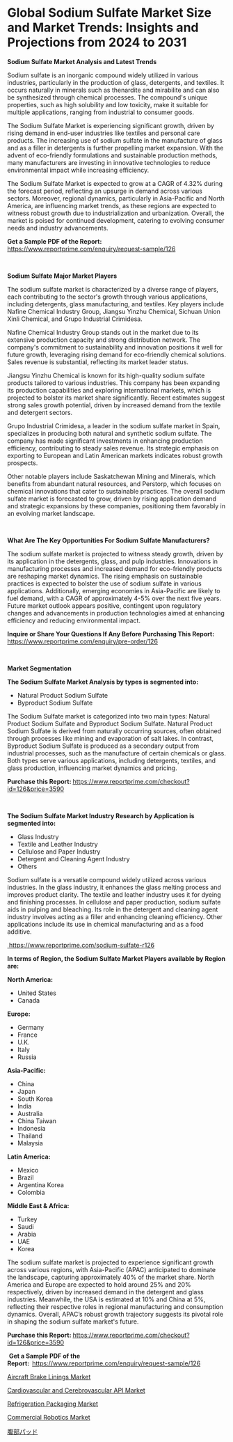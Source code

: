 <p><h1>Global Sodium Sulfate Market Size and Market Trends: Insights and Projections from 2024 to 2031</h1></p><p><strong>Sodium Sulfate Market Analysis and Latest Trends</strong></p>
<p><p>Sodium sulfate is an inorganic compound widely utilized in various industries, particularly in the production of glass, detergents, and textiles. It occurs naturally in minerals such as thenardite and mirabilite and can also be synthesized through chemical processes. The compound's unique properties, such as high solubility and low toxicity, make it suitable for multiple applications, ranging from industrial to consumer goods.</p><p>The Sodium Sulfate Market is experiencing significant growth, driven by rising demand in end-user industries like textiles and personal care products. The increasing use of sodium sulfate in the manufacture of glass and as a filler in detergents is further propelling market expansion. With the advent of eco-friendly formulations and sustainable production methods, many manufacturers are investing in innovative technologies to reduce environmental impact while increasing efficiency.</p><p>The Sodium Sulfate Market is expected to grow at a CAGR of 4.32% during the forecast period, reflecting an upsurge in demand across various sectors. Moreover, regional dynamics, particularly in Asia-Pacific and North America, are influencing market trends, as these regions are expected to witness robust growth due to industrialization and urbanization. Overall, the market is poised for continued development, catering to evolving consumer needs and industry advancements.</p></p>
<p><strong>Get a Sample PDF of the Report:&nbsp;</strong> <a href="https://www.reportprime.com/enquiry/request-sample/126">https://www.reportprime.com/enquiry/request-sample/126</a></p>
<p>&nbsp;</p>
<p><strong>Sodium Sulfate Major Market Players</strong></p>
<p><p>The sodium sulfate market is characterized by a diverse range of players, each contributing to the sector's growth through various applications, including detergents, glass manufacturing, and textiles. Key players include Nafine Chemical Industry Group, Jiangsu Yinzhu Chemical, Sichuan Union Xinli Chemical, and Grupo Industrial Crimidesa.</p><p>Nafine Chemical Industry Group stands out in the market due to its extensive production capacity and strong distribution network. The company's commitment to sustainability and innovation positions it well for future growth, leveraging rising demand for eco-friendly chemical solutions. Sales revenue is substantial, reflecting its market leader status.</p><p>Jiangsu Yinzhu Chemical is known for its high-quality sodium sulfate products tailored to various industries. This company has been expanding its production capabilities and exploring international markets, which is projected to bolster its market share significantly. Recent estimates suggest strong sales growth potential, driven by increased demand from the textile and detergent sectors.</p><p>Grupo Industrial Crimidesa, a leader in the sodium sulfate market in Spain, specializes in producing both natural and synthetic sodium sulfate. The company has made significant investments in enhancing production efficiency, contributing to steady sales revenue. Its strategic emphasis on exporting to European and Latin American markets indicates robust growth prospects.</p><p>Other notable players include Saskatchewan Mining and Minerals, which benefits from abundant natural resources, and Perstorp, which focuses on chemical innovations that cater to sustainable practices. The overall sodium sulfate market is forecasted to grow, driven by rising application demand and strategic expansions by these companies, positioning them favorably in an evolving market landscape.</p></p>
<p>&nbsp;</p>
<p><strong>What Are The Key Opportunities For Sodium Sulfate Manufacturers?</strong></p>
<p><p>The sodium sulfate market is projected to witness steady growth, driven by its application in the detergents, glass, and pulp industries. Innovations in manufacturing processes and increased demand for eco-friendly products are reshaping market dynamics. The rising emphasis on sustainable practices is expected to bolster the use of sodium sulfate in various applications. Additionally, emerging economies in Asia-Pacific are likely to fuel demand, with a CAGR of approximately 4-5% over the next five years. Future market outlook appears positive, contingent upon regulatory changes and advancements in production technologies aimed at enhancing efficiency and reducing environmental impact.</p></p>
<p><strong>Inquire or Share Your Questions If Any Before Purchasing This Report:</strong> <a href="https://www.reportprime.com/enquiry/pre-order/126">https://www.reportprime.com/enquiry/pre-order/126</a></p>
<p>&nbsp;</p>
<p><strong>Market Segmentation</strong></p>
<p><strong>The Sodium Sulfate Market Analysis by types is segmented into:</strong></p>
<p><ul><li>Natural Product Sodium Sulfate</li><li>Byproduct Sodium Sulfate</li></ul></p>
<p><p>The Sodium Sulfate market is categorized into two main types: Natural Product Sodium Sulfate and Byproduct Sodium Sulfate. Natural Product Sodium Sulfate is derived from naturally occurring sources, often obtained through processes like mining and evaporation of salt lakes. In contrast, Byproduct Sodium Sulfate is produced as a secondary output from industrial processes, such as the manufacture of certain chemicals or glass. Both types serve various applications, including detergents, textiles, and glass production, influencing market dynamics and pricing.</p></p>
<p><strong>Purchase this Report:&nbsp;</strong><a href="https://www.reportprime.com/checkout?id=126&price=3590">https://www.reportprime.com/checkout?id=126&price=3590</a></p>
<p>&nbsp;</p>
<p><strong>The Sodium Sulfate Market Industry Research by Application is segmented into:</strong></p>
<p><ul><li>Glass Industry</li><li>Textile and Leather Industry</li><li>Cellulose and Paper Industry</li><li>Detergent and Cleaning Agent Industry</li><li>Others</li></ul></p>
<p><p>Sodium sulfate is a versatile compound widely utilized across various industries. In the glass industry, it enhances the glass melting process and improves product clarity. The textile and leather industry uses it for dyeing and finishing processes. In cellulose and paper production, sodium sulfate aids in pulping and bleaching. Its role in the detergent and cleaning agent industry involves acting as a filler and enhancing cleaning efficiency. Other applications include its use in chemical manufacturing and as a food additive.</p></p>
<p><a href="https://www.reportprime.com/sodium-sulfate-r126">&nbsp;https://www.reportprime.com/sodium-sulfate-r126</a></p>
<p><strong>In terms of Region, the Sodium Sulfate Market Players available by Region are:</strong></p>
<p>
    <p> <strong> North America: </strong>
        <ul>
            <li>United States</li>
            <li>Canada</li>
        </ul>
        </p> 
    <p> <strong> Europe: </strong>
        <ul>
            <li>Germany</li>
            <li>France</li>
            <li>U.K.</li>
            <li>Italy</li>
            <li>Russia</li>
        </ul>
        </p> 
    <p> <strong> Asia-Pacific: </strong>
        <ul>
            <li>China</li>
            <li>Japan</li>
            <li>South Korea</li>
            <li>India</li>
            <li>Australia</li>
            <li>China Taiwan</li>
            <li>Indonesia</li>
            <li>Thailand</li>
            <li>Malaysia</li>
        </ul>
        </p> 
    <p> <strong> Latin America: </strong>
        <ul>
            <li>Mexico</li>
            <li>Brazil</li>
            <li>Argentina Korea</li>
            <li>Colombia</li>
        </ul>
        </p> 
    <p> <strong> Middle East & Africa: </strong>
        <ul>
            <li>Turkey</li>
            <li>Saudi</li>
            <li>Arabia</li>
            <li>UAE</li>
            <li>Korea</li>
        </ul>
    </p>
    </p>
<p><p>The sodium sulfate market is projected to experience significant growth across various regions, with Asia-Pacific (APAC) anticipated to dominate the landscape, capturing approximately 40% of the market share. North America and Europe are expected to hold around 25% and 20% respectively, driven by increased demand in the detergent and glass industries. Meanwhile, the USA is estimated at 10% and China at 5%, reflecting their respective roles in regional manufacturing and consumption dynamics. Overall, APAC’s robust growth trajectory suggests its pivotal role in shaping the sodium sulfate market's future.</p></p>
<p><strong>Purchase this Report: </strong><a href="https://www.reportprime.com/checkout?id=126&price=3590">https://www.reportprime.com/checkout?id=126&price=3590</a></p>
<p>&nbsp;<strong>Get a Sample PDF of the Report:&nbsp;&nbsp;</strong><a href="https://www.reportprime.com/enquiry/request-sample/126">https://www.reportprime.com/enquiry/request-sample/126</a></p>
<p><strong></strong></p>
<p><p><a href="https://medium.com/@jakobeblake51/global-aircraft-brake-linings-market-size-and-market-trends-analysis-by-regional-outlook-3af875e3c382">Aircraft Brake Linings Market</a></p><p><a href="https://issuu.com/reportprime-2/docs/cardiovascular-and-cerebrovascular-_5d6d2135579a82">Cardiovascular and Cerebrovascular API Market</a></p><p><a href="https://issuu.com/reportprime-2/docs/refrigeration-packaging-market-size_d4d775762596c7">Refrigeration Packaging Market</a></p><p><a href="https://medium.com/@ralphyoung1949/commercial-robotics-market-report-by-product-type-field-robotics-autonomous-guided-robots-medical-635de72f0c88">Commercial Robotics Market</a></p><p><a href="https://medium.com/@verniebarton2023/%E5%B8%82%E5%A0%B4%E5%8B%95%E5%90%91%E3%81%AE%E6%98%8E%E3%82%89%E3%81%8B%E3%81%AB-%E3%82%B0%E3%83%AD%E3%83%BC%E3%83%90%E3%83%AB%E8%85%B9%E9%83%A8%E3%83%91%E3%83%83%E3%83%89%E5%B8%82%E5%A0%B4%E3%81%AE%E6%88%90%E9%95%B7%E3%81%A8%E5%9C%B0%E5%9F%9F%E5%88%A5%E3%81%AE%E6%B4%9E%E5%AF%9F-2024-2031-66abe99dca11">腹部パッド</a></p></p>
